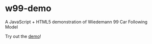 # w99-demo
A JavaScript + HTML5 demonstration of Wiedemann 99 Car Following Model

Try out the [demo](https://glgh.github.io/)!
